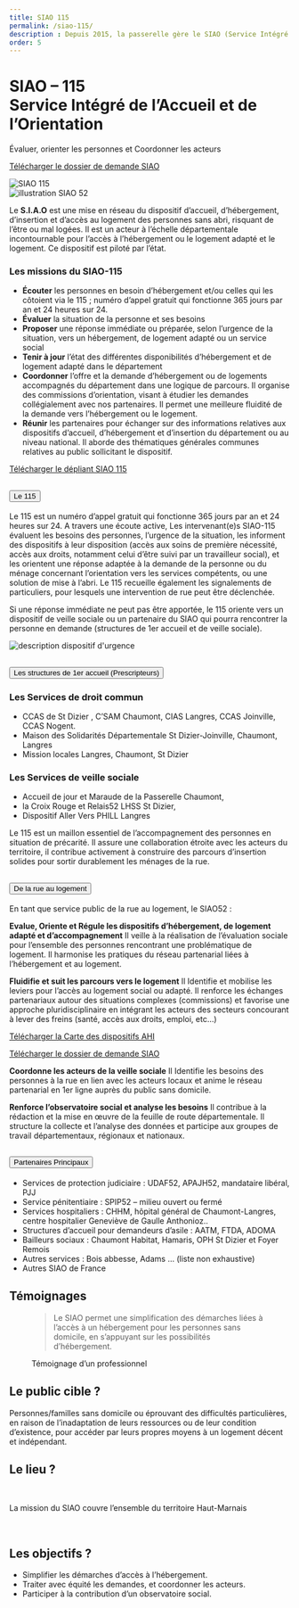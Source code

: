 ```yaml
---
title: SIAO 115
permalink: /siao-115/
description : Depuis 2015, la passerelle gère le SIAO (Service Intégré d’Accueil et d’Orientation) et a repris la gestion du 115 pour le 52.
order: 5
---
```


<div class="rounded-1 shadow bg-secondary">
<div class="row row-cols-2">
<div class="col-8 p-5">
<h1 class="fw-bold text-white">SIAO – 115<br>
Service Intégré de l’Accueil et de l’Orientation</h1>
<p class="fs-3">Évaluer, orienter les personnes et Coordonner les acteurs</p>
<p class="fs-3"><a href="{{ '/doc/Dossier-SIAO-Evaluation-approfondie-2025.pdf' | relative_url }}" target="_blank" class="btn btn-info btn-md px-4 me-sm-3 fw-bold">Télécharger le dossier de demande SIAO</a></p>
</div>
<div class="col-4 p-3 text-bg-light">
<img src="{{ '/img/logo-siao-115.png' | relative_url }}" class="img-fluid" alt="SIAO 115" />
</div>
</div>
</div>


<div class="row row-cols-2">
<div class="col-4 p-5">
<img src="{{ '/img/siao-52.jpg' | relative_url }}" class="img-fluid" alt="illustration SIAO 52" />
</div>

<div class="col-8 p-5">

Le **S.I.A.O** est une mise en réseau du dispositif d’accueil, d’hébergement, d’insertion et d’accès au logement des personnes sans abri, risquant de l’être ou mal logées. Il est un acteur à l’échelle départementale incontournable pour l’accès à l’hébergement ou le logement adapté et le logement. Ce dispositif est piloté par l’état.  

### Les missions du SIAO-115

 - **Écouter** les personnes en besoin d’hébergement et/ou celles qui les côtoient via le 115 ; numéro d’appel gratuit qui fonctionne 365 jours par an et 24 heures sur 24.
 - **Évaluer** la situation de la personne et ses besoins
 - **Proposer** une réponse immédiate ou préparée, selon l’urgence de la situation, vers un hébergement, de logement adapté ou un service social
 - **Tenir à jour** l’état des différentes disponibilités d’hébergement et de logement adapté dans le département
 - **Coordonner** l’offre et la demande d’hébergement ou de logements accompagnés du département dans une logique de parcours. Il organise des commissions d’orientation, visant à étudier les demandes collégialement avec nos partenaires. Il permet une meilleure fluidité de la demande vers l’hébergement ou le logement.
 - **Réunir** les partenaires pour échanger sur des informations relatives aux dispositifs d’accueil, d’hébergement et d’insertion du département ou au niveau national. Il aborde des thématiques générales communes relatives au public sollicitant le dispositif.

<a href="{{ '/doc/SIAO-115 QR code.pdf 2025.pdf' | relative_url }}" target="_blank" class="btn btn-info btn-md px-4 me-sm-3 fw-bold">Télécharger le dépliant SIAO 115</a>

<div class="accordion" id="accordion1">
<div class="accordion-item">
<h2 class="accordion-header">
<button class="accordion-button" type="button" data-bs-toggle="collapse" data-bs-target="#collapseTwo" aria-expanded="true" aria-controls="collapseTwo">
Le 115
</button>
</h2>
<div id="collapseTwo" class="accordion-collapse collapse" data-bs-parent="#accordion1">
<div class="accordion-body">

Le 115 est un numéro d’appel gratuit qui fonctionne 365 jours par an et 24 heures sur 24. A travers une écoute active, Les intervenant(e)s SIAO-115 évaluent les besoins des personnes, l’urgence de la situation, les informent des dispositifs à leur disposition (accès aux soins de première nécessité, accès aux droits, notamment celui d’être suivi par un travailleur social), et les orientent une réponse adaptée à la demande de la personne ou du ménage concernant l’orientation vers les services compétents, ou une solution de mise à l’abri. Le 115 recueille également les signalements de particuliers, pour lesquels une intervention de rue peut être déclenchée.

Si une réponse immédiate ne peut pas être apportée, le 115 oriente vers un dispositif de veille sociale ou un partenaire du SIAO qui pourra rencontrer la personne en demande (structures de 1er accueil et de veille sociale).

<img src="{{ '/img/dispositif-urgence-w700.jpg' | relative_url }}" class="img-fluid" alt="description dispositif d'urgence" />

</div>
</div>
</div>

<div class="accordion-item">
<h2 class="accordion-header">
<button class="accordion-button" type="button" data-bs-toggle="collapse" data-bs-target="#collapseThree" aria-expanded="true" aria-controls="collapseThree">
Les structures de 1er accueil (Prescripteurs)
</button>
</h2>
<div id="collapseThree" class="accordion-collapse collapse" data-bs-parent="#accordion1">
<div class="accordion-body">

### Les Services de droit commun

 - CCAS de St Dizier , C’SAM Chaumont, CIAS Langres, CCAS Joinville, CCAS Nogent.
 - Maison des Solidarités Départementale St Dizier-Joinville, Chaumont, Langres
 - Mission locales Langres, Chaumont, St Dizier

### Les Services de veille sociale

 - Accueil de jour et Maraude  de la Passerelle Chaumont,
 - la Croix Rouge et Relais52 LHSS St Dizier,
 - Dispositif Aller Vers PHILL Langres

Le 115 est un maillon essentiel de l’accompagnement des personnes en situation de précarité. Il assure une collaboration étroite avec les acteurs du territoire, il contribue activement à construire des parcours d’insertion solides pour sortir durablement les ménages de la rue.


</div>
</div>
</div>

<div class="accordion-item">
<h2 class="accordion-header">
<button class="accordion-button" type="button" data-bs-toggle="collapse" data-bs-target="#collapseFour" aria-expanded="true" aria-controls="collapseFour">
De la rue au logement
</button>
</h2>
<div id="collapseFour" class="accordion-collapse collapse" data-bs-parent="#accordion1">
<div class="accordion-body">

En tant que service public de la rue au logement, le SIAO52 : 

**Evalue, Oriente et Régule les dispositifs d’hébergement, de logement adapté et d’accompagnement**
Il veille à la réalisation de l’évaluation sociale pour l’ensemble des personnes rencontrant une problématique de logement. Il harmonise les pratiques du réseau partenarial liées à l’hébergement et au logement.


**Fluidifie et suit les parcours vers le logement** 
Il Identifie et mobilise les leviers pour l’accès au logement social ou adapté. Il renforce les échanges partenariaux autour des situations complexes (commissions) et favorise une approche pluridisciplinaire en intégrant les acteurs des secteurs concourant à lever des freins (santé, accès aux droits, emploi, etc…)

<a href="{{ '/doc/CARTE dispositif AHI 2025.pdf' | relative_url }}" target="_blank" class="btn btn-info btn-md px-4 me-sm-3 fw-bold">Télécharger la Carte des dispositifs AHI</a>

<a href="{{ '/doc/Dossier-SIAO-Evaluation-approfondie-2025.pdf' | relative_url }}" target="_blank" class="btn btn-info btn-md px-4 me-sm-3 fw-bold">Télécharger le dossier de demande SIAO</a>

**Coordonne les acteurs de la veille sociale**
Il Identifie les besoins des personnes à la rue en lien avec les acteurs locaux et anime le réseau partenarial en 1er ligne auprès du public sans domicile.

**Renforce l’observatoire social et analyse les besoins**
Il contribue à la rédaction et la mise en œuvre de la feuille de route départementale. Il structure la collecte et l’analyse des données et participe aux groupes de travail départementaux, régionaux et nationaux. 

</div>
</div>
</div>

<div class="accordion-item">
<h2 class="accordion-header">
<button class="accordion-button" type="button" data-bs-toggle="collapse" data-bs-target="#collapseFive" aria-expanded="true" aria-controls="collapseFive">
Partenaires Principaux
</button>
</h2>
<div id="collapseFive" class="accordion-collapse collapse" data-bs-parent="#accordion1">
<div class="accordion-body">

 - Services de protection judiciaire : UDAF52, APAJH52, mandataire libéral, PJJ
 - Service pénitentiaire : SPIP52 – milieu ouvert ou fermé
 - Services hospitaliers : CHHM, hôpital général de Chaumont-Langres, centre hospitalier Geneviève de Gaulle Anthonioz..
 - Structures d’accueil pour demandeurs d’asile : AATM, FTDA, ADOMA
 - Bailleurs sociaux : Chaumont Habitat, Hamaris, OPH St Dizier et Foyer Remois
 - Autres services : Bois abbesse, Adams … (liste non exhaustive)
 - Autres SIAO de France 

</div>
</div>
</div>
</div>

</div>
</div>

## Témoignages

<figure>
<blockquote class="blockquote">
<p>Le SIAO permet une simplification des démarches liées à l’accès à un hébergement pour les personnes sans domicile, en s’appuyant sur les possibilités d’hébergement.</p>
</blockquote>
<figcaption class="blockquote-footer">
Témoignage d’un professionnel
</figcaption>
</figure>



<div class="row g-4 p-3 my-5">

<div class="col">
<div class="p-3 bg-secondary rounded-3 shadow">

## Le public cible ?

Personnes/familles sans domicile ou éprouvant des difficultés particulières, en raison de l’inadaptation de leurs ressources ou de leur condition d’existence, pour accéder par leurs propres moyens à un logement décent et indépendant.

</div>  
</div> 

<div class="col">
<div class="p-3 rounded-3 shadow">

## Le lieu ?

&nbsp;

La mission du SIAO couvre l’ensemble
du territoire Haut-Marnais

&nbsp;

</div>  
</div>  

<div class="col">
<div class="p-3 bg-primary rounded-3 shadow">

## Les objectifs ? 

 - Simplifier les démarches d’accès à l’hébergement.
 - Traiter avec équité les demandes, et coordonner
les acteurs.
 - Participer à la contribution d’un observatoire social.

</div>  
</div>  

</div>